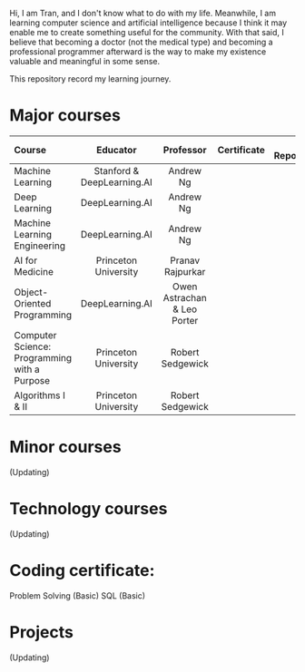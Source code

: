 Hi, I am Tran, and I don't know what to do with my life. Meanwhile, I am learning computer science and artificial intelligence because I think it may enable me to create something useful for the community. With that said, I believe that becoming a doctor (not the medical type) and becoming a professional programmer afterward is the way to make my existence valuable and meaningful in some sense.  

This repository record my learning journey. 

# Major courses

| Course                                        | Educator                    | Professor                     |Certificate     | Code Repository |
| :---                                          |    :----:                   |         :---:                 |  :---:         |            ---: |
| Machine Learning                              | Stanford & DeepLearning.AI  | Andrew Ng                     |                |                 |
| Deep Learning                                 | DeepLearning.AI             | Andrew Ng                     |                |                 |
| Machine Learning Engineering                  | DeepLearning.AI             | Andrew Ng                     |                |                 |
| AI for Medicine                               | Princeton University        | Pranav Rajpurkar              |                |                 |
| Object-Oriented Programming                   | DeepLearning.AI             | Owen Astrachan & Leo Porter   |                |                 |  
| Computer Science: Programming with a Purpose  | Princeton University        | Robert Sedgewick              |                |                 |
| Algorithms I & II                             | Princeton University        | Robert Sedgewick              |                |                 |

# Minor courses
(Updating)


# Technology courses
(Updating)

# Coding certificate:
Problem Solving (Basic)
SQL (Basic)

# Projects
(Updating)

